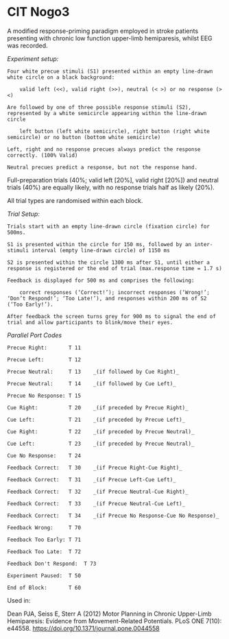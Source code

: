 # CIT Nogo3

A modified response-priming paradigm employed in stroke patients presenting with chronic low function upper-limb hemiparesis, whilst EEG was recorded.

_Experiment setup:_

	Four white precue stimuli (S1) presented within an empty line-drawn white circle on a black background: 

		valid left (<<), valid right (>>), neutral (< >) or no response (><)

	Are followed by one of three possible response stimuli (S2), represented by a white semicircle appearing within the line-drawn circle

		left button (left white semicircle), right button (right white semicircle) or no button (bottom white semicircle)

	Left, right and no response precues always predict the response correctly. (100% Valid)

	Neutral precues predict a response, but not the response hand. 

Full-preparation trials (40%; valid left [20%], valid right [20%]) and neutral trials (40%) are equally likely, with no response trials half as likely (20%). 

All trial types are randomised within each block.

_Trial Setup:_

	Trials start with an empty line-drawn circle (fixation circle) for 500ms. 

	S1 is presented within the circle for 150 ms, followed by an inter-stimuli interval (empty line-drawn circle) of 1150 ms

	S2 is presented within the circle 1300 ms after S1, until either a response is registered or the end of trial (max.response time = 1.7 s)

	Feedback is displayed for 500 ms and comprises the following: 
	
		correct responses (‘Correct!’); incorrect responses (‘Wrong!’; ‘Don’t Respond!’; ‘Too Late!’), and responses within 200 ms of S2 (‘Too Early!’). 

	After feedback the screen turns grey for 900 ms to signal the end of trial and allow participants to blink/move their eyes.

_Parallel Port Codes_
	
	Precue Right:       T 11
	
	Precue Left:        T 12
	
	Precue Neutral:     T 13	_(if followed by Cue Right)_
	
	Precue Neutral:     T 14	_(if followed by Cue Left)_
	
	Precue No Response: T 15
	
	Cue Right:          T 20	_(if preceded by Precue Right)_
	
	Cue Left:           T 21	_(if preceded by Precue Left)_
	
	Cue Right:          T 22	_(if preceded by Precue Neutral)_
	
	Cue Left:           T 23	_(if preceded by Precue Neutral)_
	
	Cue No Response:    T 24
	
	Feedback Correct:   T 30	_(if Precue Right-Cue Right)_
	
	Feedback Correct:   T 31	_(if Precue Left-Cue Left)_
	
	Feedback Correct:   T 32	_(if Precue Neutral-Cue Right)_
	
	Feedback Correct:   T 33	_(if Precue Neutral-Cue Left)_
	
	Feedback Correct:   T 34	_(if Precue No Response-Cue No Response)_
	
	Feedback Wrong:     T 70	
	
	Feedback Too Early: T 71	
	
	Feedback Too Late:  T 72	
	
	Feedback Don't Respond:  T 73	
	
	Experiment Paused:  T 50	
	
	End of Block:       T 60	

Used in:

Dean PJA, Seiss E, Sterr A (2012) Motor Planning in Chronic Upper-Limb Hemiparesis: Evidence from Movement-Related Potentials. PLoS ONE 7(10): e44558. https://doi.org/10.1371/journal.pone.0044558
